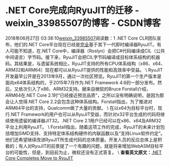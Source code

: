 # .NET Core完成向RyuJIT的迁移 - weixin_33985507的博客 - CSDN博客
2018年06月27日 03:38:10[weixin_33985507](https://me.csdn.net/weixin_33985507)阅读数：1
.NET Core CLR团队宣布，他们的.NET Core平台现在已经是[完全](%5C)基于其下一代即时编译器RyuJIT。有人可能不知道，在.NET Core中，编译器（Roslyn）会把C#代码编译成CIL（公共中间语言）字节码。接下来，RyuJIT会把CIL字节码编译成目标体系结构的机器码。其结果是，与遗留系统相比，RyuJIT支持的所有CPU体系结构（x86、x64、ARM32和ARM64）现在都可以从RyuJIT提供的性能和高效率中受益。
\\
RyuJIT开发最早公开是在2013年9月，通过一次社区预览。RyuJIT的第一个生产版本是面向x64体系结构的，于2015年7月作为.NET Framework 4.6的一部分发布。然后，又依次引入了x86、ARM32支持。据来自微软的Bruce Forstall介绍，ARM64在.NET Core 2.1时“已经接近预览品质”，之所以没有明确说明，是因为那会让人觉得.NET Core 2.2会包含这种体系结构。Forstall指出，为了推进对ARM64平台的支持，Qualcomm做了大量的贡献。
\\
在以x64为目标平台时，现行.NET Framework的用户也可以从RyuJIT受益，而针对x32平台生成的代码将继续使用遗留的编译器JIT32。.NET Core 2.1用户已经可以在x86、x64及ARM32平台上利用RyuJIT。
\\
Forstall指出，随着这项工作的完成，RyuJIT的未来计划包括增加SIMD支持、支持特定体系结构硬件的内联函数以及“支持Linux软件约定”。他们还希望继续改进RyuJIT所生成代码的总体质量。开发人员的反应总体上是积极的；有人对RyuJIT的前景提了一个有趣的问题，就是将来增加WebASM目标平台的可能性，但是，到目前为止，微软还没有正式答复。
\\
**查看英文原文：**[.NET Core Completes Move to RyuJIT](%5C)
